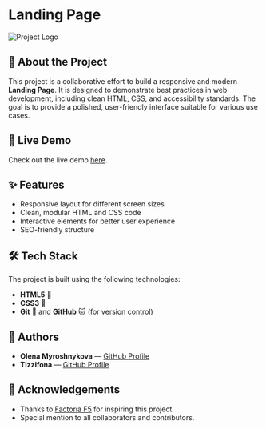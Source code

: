 # Landing Page

![Project Logo](https://raw.githubusercontent.com/tizzifona/Landing-Page/main/path-to-logo.png)

## 📖 About the Project

This project is a collaborative effort to build a responsive and modern **Landing Page**. It is designed to demonstrate best practices in web development, including clean HTML, CSS, and accessibility standards. The goal is to provide a polished, user-friendly interface suitable for various use cases.

## 🚀 Live Demo

Check out the live demo [here](https://tizzifona.github.io/Landing-Page/index.html).

## ✨ Features

- Responsive layout for different screen sizes
- Clean, modular HTML and CSS code
- Interactive elements for better user experience
- SEO-friendly structure

## 🛠️ Tech Stack

The project is built using the following technologies:

- **HTML5** 📝
- **CSS3** 🎨
- **Git** 🔧 and **GitHub** 🐱 (for version control)


## 👥 Authors

- **Olena Myroshnykova** — [GitHub Profile](https://github.com/OlenaMyroshnykova)
- **Tizzifona** — [GitHub Profile](https://github.com/tizzifona)


## 📝 Acknowledgements

- Thanks to [Factoría F5](https://factoriaf5.org/) for inspiring this project.
- Special mention to all collaborators and contributors.

